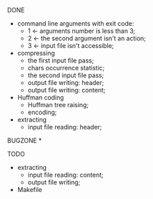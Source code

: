 DONE
 * command line arguments with exit code:
   + 1 ← arguments number is less than 3;
   + 2 ← the second argument isn't an action;
   + 3 ← input file isn't accessible;
 * compressing
   + the first input file pass;
   + chars occurrence statistic;
   + the second input file pass;
   + output file writing: header;
   + output file writing: content;
 * Huffman coding
   + Huffman tree raising;
   + encoding;
 * extracting
   + input file reading: header;

BUGZONE
 * 

TODO
 * extracting
   - input file reading: content;
   - output file writing;
 * Makefile
